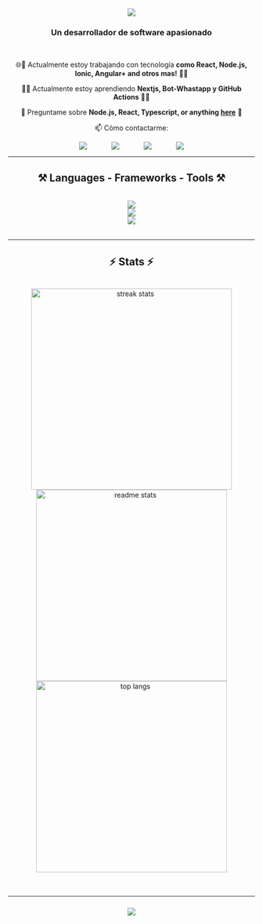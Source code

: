 <h1 align="center">
    <img src="https://readme-typing-svg.herokuapp.com/?font=Righteous&size=40&color=F7F7F7&center=true&vCenter=true&width=500&height=70&duration=w3000&lines=Hi+There!+👋;+I'm+Jair+Molina!;" />
</h1>

<h3 align="center">Un desarrollador de software apasionado</h3>

<br/>

<div align="center">
 
 🌐🚀 Actualmente estoy trabajando con tecnología  **como  React, Node.js, Ionic, Angular+ and otros mas!**  🚀🌐
 
 🔭🌱 Actualmente estoy aprendiendo **Nextjs, Bot-Whastapp y GitHub Actions** 🔭🌱

💬 Preguntame sobre **Node.js, React, Typescript, or anything [here](https://github.com/jmolina24/jmolina24/issues)** 💬

📫 Cómo contactarme:

 </div>
 
<div align="center" style="display: flex; justify-content: center; gap: 50px;" > 
  <a href="mailto:jairmolina51@gmail.com">
    <img src="https://img.shields.io/badge/Gmail-333333?style=for-the-badge&logo=gmail&logoColor=red" />
  </a>
  <a href="https://www.instagram.com/jamolina24/" target="_blank">
     <img src="https://img.shields.io/badge/Instagram-405DE6?style=for-the-badge&logo=instagram&logoColor=white" target="_blank" /> 
  </a>
    <a href="https://www.facebook.com/jamolina24/" target="_blank">
     <img src="https://img.shields.io/badge/Facebook-3B5998?style=for-the-badge&logo=facebook&logoColor=white" target="_blank" /> 
  </a>
      <a href="https://www.linkedin.com/in/jmolina24/" target="_blank">
     <img src="https://img.shields.io/badge/Linkedin-0e76a8?style=for-the-badge&logo=linkedin&logoColor=white" target="_blank" /> 
  </a>
</div>

 <hr/>
 
<h2 align="center">⚒️ Languages - Frameworks - Tools ⚒️</h2>
<br/>
<div align="center">
    <img src="https://skillicons.dev/icons?i=html,css,bootstrap,tailwind,js,ts"/> <br>
    <img src="https://skillicons.dev/icons?i=java,spring,nodejs,express,angular,react,php"/> <br>
    <img src="https://skillicons.dev/icons?i=mysql,firebase,git,github,githubactions,vscode,bots,postman" /><br>
</div>

<br/>
<!-- <hr/> -->
<!--  <div align="center">
  <h2>🐍 My Contributions 🐍</h2>
  <br>
  <img alt="snake eating my contributions" src="https://raw.githubusercontent.com/enriquedlc/enriquedlc/output/github-contribution-grid-snake.svg" />  
  <br/><br/><br/>
</div> -->
<hr/>
<h2 align="center">⚡ Stats ⚡</h2>
<br>
<div align=center>

  <img width=410 src="https://streak-stats.demolab.com/?user=Jmolina24&theme=react&border_radius=10)](https://git.io/streak-stats)" alt="streak stats"/>
  <img width=390 src="https://github-readme-stats.vercel.app/api?username=jmolina24&count_private=true&show_icons=true&theme=react&rank_icon=github&border_radius=10" alt="readme stats" />
  <br/>
  <img width=390 align="center" src="https://github-readme-stats.vercel.app/api/top-langs/?username=jmolina24&hide=HTML&langs_count=8&layout=compact&theme=react&border_radius=10&size_weight=0.5&count_weight=0.5&exclude_repo=github-readme-stats" alt="top langs" />
</div>
<br/><br/>
<hr/>
<h3 align="center">
    <img src="https://readme-typing-svg.herokuapp.com/?font=Righteous&size=35&color=F7F7F7&center=true&vCenter=true&width=500&height=70&duration=4000&lines=Thanks+for+visiting!+✌️;I'm+always+down+to+collab+:)">
</h3>
<br/>

<!--
**jmolina24/jmolina24** is a ✨ _special_ ✨ repository because its `README.md` (this file) appears on your GitHub profile.

Here are some ideas to get you started:

- 🔭 I’m currently working on ...
- 🌱 I’m currently learning ...
- 👯 I’m looking to collaborate on ...
- 🤔 I’m looking for help with ...
- 💬 Ask me about ...
- 📫 How to reach me: ...
- 😄 Pronouns: ...
- ⚡ Fun fact: ...
-->